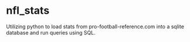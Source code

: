 # nfl_stats
Utilizing python to load stats from pro-football-reference.com into a sqlite database and run queries using SQL.
